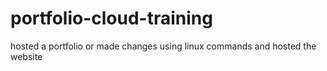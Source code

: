 # portfolio-cloud-training
hosted a portfolio or made changes using linux commands and hosted the website
